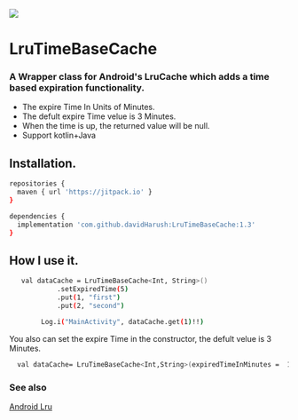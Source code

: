 [![](https://jitpack.io/v/davidHarush/LruTimeBaseCache.svg)](https://jitpack.io/#davidHarush/LruTimeBaseCache)


# LruTimeBaseCache

### A Wrapper class for Android's LruCache which adds a time based expiration functionality.<br>
- The expire Time In Units of Minutes.
- The defult expire Time velue is 3 Minutes.
- When the time is up, the returned value will be null.
- Support kotlin+Java




## Installation.
```sh
repositories {
  maven { url 'https://jitpack.io' }
}
```

```sh
dependencies {
  implementation 'com.github.davidHarush:LruTimeBaseCache:1.3'
}
```

## How I use it.

```sh
   val dataCache = LruTimeBaseCache<Int, String>()
            .setExpiredTime(5)
            .put(1, "first")
            .put(2, "second")

        Log.i("MainActivity", dataCache.get(1)!!)
```

You also can set the expire Time in the constructor, the defult velue is 3 Minutes.

```sh
  val dataCache= LruTimeBaseCache<Int,String>(expiredTimeInMinutes =  10)
```
### See also
<a href="https://developer.android.com/reference/android/util/LruCache">Android Lru</a>
